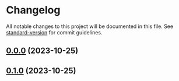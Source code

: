 # Changelog

All notable changes to this project will be documented in this file. See [standard-version](https://github.com/conventional-changelog/standard-version) for commit guidelines.

## [0.0.0](https://github.com/taehunlim/react-diagram/compare/v0.1.0...v0.0.0) (2023-10-25)

## [0.1.0](https://github.com/taehunlim/react-diagram/compare/v0.0.0...v0.1.0) (2023-10-25)
